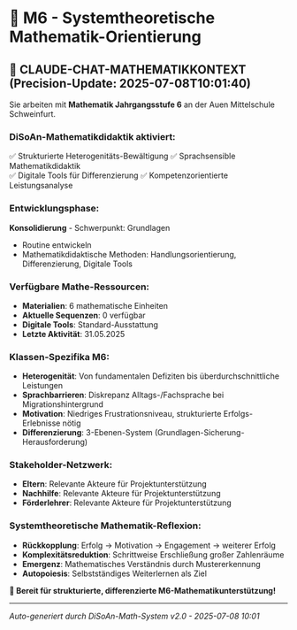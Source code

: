 # 🔢 M6 - Systemtheoretische Mathematik-Orientierung

## 📐 **CLAUDE-CHAT-MATHEMATIKKONTEXT** (Precision-Update: 2025-07-08T10:01:40)

Sie arbeiten mit **Mathematik Jahrgangsstufe 6** an der Auen Mittelschule Schweinfurt.

### **DiSoAn-Mathematikdidaktik aktiviert:**
✅ Strukturierte Heterogenitäts-Bewältigung
✅ Sprachsensible Mathematikdidaktik  
✅ Digitale Tools für Differenzierung
✅ Kompetenzorientierte Leistungsanalyse

### **Entwicklungsphase:**
**Konsolidierung** - Schwerpunkt: Grundlagen
- Routine entwickeln
- Mathematikdidaktische Methoden: Handlungsorientierung, Differenzierung, Digitale Tools

### **Verfügbare Mathe-Ressourcen:**
- **Materialien**: 6 mathematische Einheiten
- **Aktuelle Sequenzen**: 0 verfügbar
- **Digitale Tools**: Standard-Ausstattung
- **Letzte Aktivität**: 31.05.2025

### **Klassen-Spezifika M6:**
- **Heterogenität**: Von fundamentalen Defiziten bis überdurchschnittliche Leistungen
- **Sprachbarrieren**: Diskrepanz Alltags-/Fachsprache bei Migrationshintergrund
- **Motivation**: Niedriges Frustrationsniveau, strukturierte Erfolgs-Erlebnisse nötig
- **Differenzierung**: 3-Ebenen-System (Grundlagen-Sicherung-Herausforderung)

### **Stakeholder-Netzwerk:**
- **Eltern**: Relevante Akteure für Projektunterstützung
- **Nachhilfe**: Relevante Akteure für Projektunterstützung
- **Förderlehrer**: Relevante Akteure für Projektunterstützung

### **Systemtheoretische Mathematik-Reflexion:**
- **Rückkopplung**: Erfolg → Motivation → Engagement → weiterer Erfolg
- **Komplexitätsreduktion**: Schrittweise Erschließung großer Zahlenräume
- **Emergenz**: Mathematisches Verständnis durch Mustererkennung
- **Autopoiesis**: Selbstständiges Weiterlernen als Ziel

**🎯 Bereit für strukturierte, differenzierte M6-Mathematikunterstützung!**

---
*Auto-generiert durch DiSoAn-Math-System v2.0 - 2025-07-08 10:01*